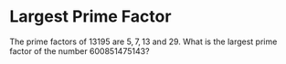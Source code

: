 # Largest Prime Factor

The prime factors of $13195$ are $5, 7, 13$ and $29$.
What is the largest prime factor of the number $600851475143$?

